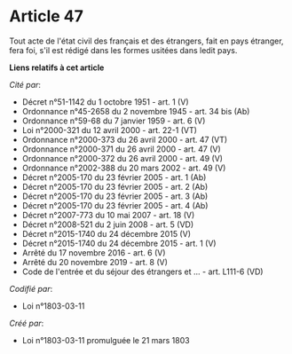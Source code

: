 # Article 47

Tout acte de l'état civil des français et des étrangers, fait en pays étranger, fera foi, s'il est rédigé dans les formes
usitées dans ledit pays.

**Liens relatifs à cet article**

_Cité par_:

  - Décret n°51-1142 du 1 octobre 1951 - art. 1 (V)
  - Ordonnance n°45-2658 du 2 novembre 1945 - art. 34 bis (Ab)
  - Ordonnance n°59-68 du 7 janvier 1959 - art. 6 (V)
  - Loi n°2000-321 du 12 avril 2000 - art. 22-1 (VT)
  - Ordonnance n°2000-373 du 26 avril 2000 - art. 47 (VT)
  - Ordonnance n°2000-371 du 26 avril 2000 - art. 47 (V)
  - Ordonnance n°2000-372 du 26 avril 2000 - art. 49 (V)
  - Ordonnance n°2002-388 du 20 mars 2002 - art. 49 (V)
  - Décret n°2005-170 du 23 février 2005 - art. 1 (Ab)
  - Décret n°2005-170 du 23 février 2005 - art. 2 (Ab)
  - Décret n°2005-170 du 23 février 2005 - art. 3 (Ab)
  - Décret n°2005-170 du 23 février 2005 - art. 4 (Ab)
  - Décret n°2007-773 du 10 mai 2007 - art. 18 (V)
  - Décret n°2008-521 du 2 juin 2008 - art. 5 (VD)
  - Décret n°2015-1740 du 24 décembre 2015 (V)
  - Décret n°2015-1740 du 24 décembre 2015 - art. 1 (V)
  - Arrêté du 17 novembre 2016 - art. 6 (V)
  - Arrêté du 20 novembre 2019 - art. 8 (V)
  - Code de l'entrée et du séjour des étrangers et ... - art. L111-6 (VD)

_Codifié par_:

  - Loi n°1803-03-11

_Créé par_:

  - Loi n°1803-03-11 promulguée le 21 mars 1803
